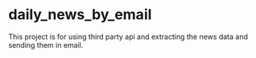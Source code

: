 # daily_news_by_email
This project is for using third party api and extracting the news data and sending them in email.
